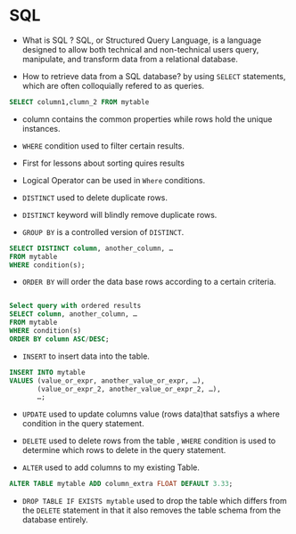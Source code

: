 # SQL

* What is SQL ? SQL, or Structured Query Language, is a language designed to allow both technical and non-technical users query, manipulate, and transform data from a relational database.

* How to retrieve data from a SQL database? by using `SELECT` statements, which are often colloquially refered to as queries.

```SQL
SELECT column1,clumn_2 FROM mytable
```

* column contains the common properties while rows hold the unique instances.

* `WHERE` condition used to filter certain results. 

* First for lessons about sorting quires results 

* Logical Operator can be used in `Where` conditions.

* `DISTINCT` used to delete duplicate rows.

* `DISTINCT` keyword will blindly remove duplicate rows.

* `GROUP BY` is a controlled version of `DISTINCT`.

```SQL
SELECT DISTINCT column, another_column, …
FROM mytable
WHERE condition(s);
```

* `ORDER BY` will order the data base rows according to a certain criteria. 

```SQL

Select query with ordered results
SELECT column, another_column, …
FROM mytable
WHERE condition(s)
ORDER BY column ASC/DESC;

```


* `INSERT` to insert data into the table. 

```SQL
INSERT INTO mytable
VALUES (value_or_expr, another_value_or_expr, …),
       (value_or_expr_2, another_value_or_expr_2, …),
       …;
```

* `UPDATE` used to update columns value (rows data)that satsfiys a where condition in the query statement.

* `DELETE` used to delete rows from the table , `WHERE` condition is used to determine which rows to delete   in the query statement.

* `ALTER` used to add columns to my existing Table.

```SQL
ALTER TABLE mytable ADD column_extra FLOAT DEFAULT 3.33;
```

* `DROP TABLE IF EXISTS mytable` used to drop the table which differs from the `DELETE` statement in that it also removes the table schema from the database entirely.

